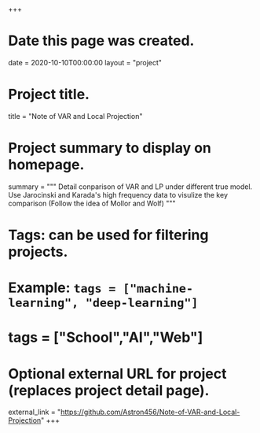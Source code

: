 +++
# Date this page was created.
date = 2020-10-10T00:00:00
layout = "project"

# Project title.
title = "Note of VAR and Local Projection"

# Project summary to display on homepage.
summary = """
 Detail conparison of VAR and LP under different true model. Use Jarocinski and Karada's high frequency data to visulize the key comparison (Follow the idea of Mollor and Wolf)
 """

# Tags: can be used for filtering projects.
# Example: `tags = ["machine-learning", "deep-learning"]`
# tags = ["School","AI","Web"]

# Optional external URL for project (replaces project detail page).
external_link = "https://github.com/Astron456/Note-of-VAR-and-Local-Projection"
+++
